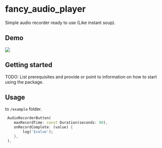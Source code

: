 # fancy_audio_player

Simple audio recorder ready to use (Like instant soup).

## Demo

![](https://github.com/saulrmzlpz/fancy_audio_recorder/blob/main/demo.gif)

## Getting started

TODO: List prerequisites and provide or point to information on how to
start using the package.

## Usage
to `/example` folder.

```dart
 AudioRecorderButton(
    maxRecordTime: const Duration(seconds: 80),
    onRecordComplete: (value) {
        log('$value');
    },
 ),
```

